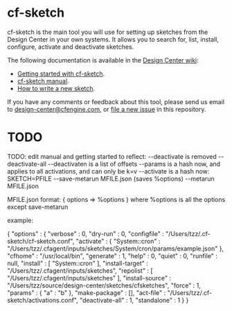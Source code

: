 # cf-sketch

cf-sketch is the main tool you will use for setting up sketches from
the Design Center in your own systems. It allows you to search for,
list, install, configure, activate and deactivate sketches.

The following documentation is available in the
[Design Center wiki](https://github.com/cfengine/design-center/wiki): 

- [Getting started with cf-sketch](https://github.com/cfengine/design-center/wiki/Getting-started-with-cf–sketch).
- [cf-sketch manual](https://github.com/cfengine/design-center/wiki/cf–sketch-manual).
- [How to write a new sketch](https://github.com/cfengine/design-center/wiki/How-to-write-a-new-sketch).

If you have any comments or feedback about this tool, please send us
email to <design-center@cfengine.com>, or
[file a new issue](https://github.com/cfengine/design-center/issues)
in this repository.

# TODO
TODO: edit manual and getting started to reflect:
--deactivate is removed
--deactivate-all
--deactivaten is a list of offsets
--params is a hash now, and applies to all activations, and can only be k=v
--activate is a hash now: SKETCH=PFILE
--save-metarun MFILE.json (saves %options)
--metarun MFILE.json

MFILE.json format: { options => \%options }
where %options is all the options except save-metarun

example:

{
   "options" : {
      "verbose" : 0,
      "dry-run" : 0,
      "configfile" : "/Users/tzz/.cf-sketch/cf-sketch.conf",
      "activate" : {
         "System::cron" : "/Users/tzz/.cfagent/inputs/sketches/System/cron/params/example.json"
      },
      "cfhome" : "/usr/local/bin",
      "generate" : 1,
      "help" : 0,
      "quiet" : 0,
      "runfile" : null,
      "install" : [
         "System::cron"
      ],
      "install-target" : "/Users/tzz/.cfagent/inputs/sketches",
      "repolist" : [
         "/Users/tzz/.cfagent/inputs/sketches"
      ],
      "install-source" : "/Users/tzz/source/design-center/sketches/cfsketches",
      "force" : 1,
      "params" : {
         "a" : "b"
      },
      "make-package" : [],
      "act-file" : "/Users/tzz/.cf-sketch/activations.conf",
      "deactivate-all" : 1,
      "standalone" : 1
   }
}

